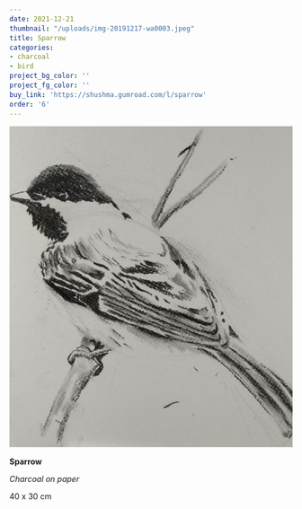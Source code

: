 ```yaml
---
date: 2021-12-21
thumbnail: "/uploads/img-20191217-wa0003.jpeg"
title: Sparrow
categories:
- charcoal
- bird
project_bg_color: ''
project_fg_color: ''
buy_link: 'https://shushma.gumroad.com/l/sparrow'
order: '6'
---
```

![](/uploads/img-20191217-wa0003.jpeg)

**Sparrow**

_Charcoal on paper_

40 x 30 cm